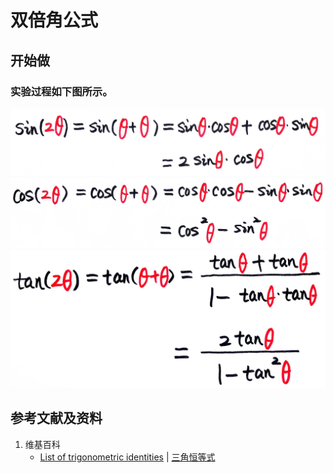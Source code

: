 # 双倍角公式

## 开始做

### 实验过程如下图所示。

![](/images/欧几里得几何/三角学/三角恒等式/双倍角公式/1a1.jpg)
![](/images/欧几里得几何/三角学/三角恒等式/双倍角公式/1a2.jpg)
![](/images/欧几里得几何/三角学/三角恒等式/双倍角公式/1a3.jpg)

## 参考文献及资料

1. 维基百科
	- [List of trigonometric identities](https://en.wikipedia.org/wiki/List_of_trigonometric_identities) | [三角恒等式](https://zh.wikipedia.org/wiki/%E4%B8%89%E8%A7%92%E6%81%92%E7%AD%89%E5%BC%8F#%E8%A7%92%E7%9A%84%E5%92%8C%E5%B7%AE%E6%81%92%E7%AD%89%E5%BC%8F) 



